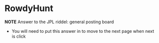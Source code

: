 # RowdyHunt

**NOTE**
Answer to the JPL riddel: general posting board

- You will need to put this answer in to move to the next page when next is click
